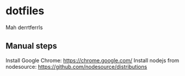 # dotfiles
Mah derrtferrls

## Manual steps

Install Google Chrome: https://chrome.google.com/
Install nodejs from nodesource: https://github.com/nodesource/distributions

